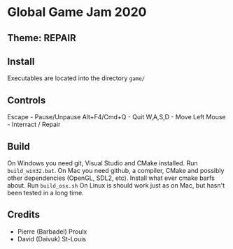 # Global Game Jam 2020
## Theme: **REPAIR**

## Install
Executables are located into the directory `game/`

## Controls
Escape - Pause/Unpause
Alt+F4/Cmd+Q - Quit
W,A,S,D - Move
Left Mouse - Interract / Repair

## Build
On Windows you need git, Visual Studio and CMake installed. Run `build_win32.bat`.
On Mac you need github, a compiler, CMake and possibly other dependencies (OpenGL, SDL2, etc). Install what ever cmake barfs about. Run `build_osx.sh`
On Linux is should work just as on Mac, but hasn't been tested in a long time.

## Credits
- Pierre (Barbadel) Proulx
- David (Daivuk) St-Louis
